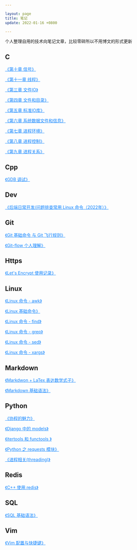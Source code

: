 ```yaml
---

layout: page
title: 笔记
update: 2022-01-16 +0800

---
```

个人整理自用的技术向笔记文章，比较零碎所以不用博文的形式更新
## C

<a href="./C/apue10-signal" style="color:#0c82ff;">《第十章 信号》</a>

<a href="./C/apue11-thread" style="color:#0c82ff;">《第十一章 线程》</a>

<a href="./C/apue3-file-IO" style="color:#0c82ff;">《第三章 文件IO》</a>

<a href="./C/apue4-file-and-directory" style="color:#0c82ff;">《第四章 文件和目录》</a>

<a href="./C/apue5-standard-IO-library" style="color:#0c82ff;">《第五章 标准IO库》</a>

<a href="./C/apue6-system-data-and-information" style="color:#0c82ff;">《第六章 系统数据文件和信息》</a>

<a href="./C/apue7-process-environment" style="color:#0c82ff;">《第七章 进程环境》</a>

<a href="./C/apue8-process-control" style="color:#0c82ff;">《第八章 进程控制》</a>

<a href="./C/apue9-process-relationship" style="color:#0c82ff;">《第九章 进程关系》</a>


## Cpp

<a href="./Cpp/gdb" style="color:#0c82ff;">《GDB 调试》</a>


## Dev

<a href="./Dev/commands" style="color:#0c82ff;">《后端日常开发/问题排查常用 Linux 命令（2022年）》</a>


## Git

<a href="./Git/basic" style="color:#0c82ff;">《Git 基础命令 与 Git 飞行规则》</a>

<a href="./Git/git-flow" style="color:#0c82ff;">《Git-flow 个人理解》</a>


## Https

<a href="./Https/LetsEncrypt" style="color:#0c82ff;">《Let's Encrypt 使用记录》</a>


## Linux

<a href="./Linux/awk" style="color:#0c82ff;">《Linux 命令 - awk》</a>

<a href="./Linux/basic" style="color:#0c82ff;">《Linux 基础命令》</a>

<a href="./Linux/find" style="color:#0c82ff;">《Linux 命令 - find》</a>

<a href="./Linux/grep" style="color:#0c82ff;">《Linux 命令 - grep》</a>

<a href="./Linux/sed" style="color:#0c82ff;">《Linux 命令 - sed》</a>

<a href="./Linux/xargs" style="color:#0c82ff;">《Linux 命令 - xargs》</a>


## Markdown

<a href="./Markdown/LaTex-math" style="color:#0c82ff;">《Markdwon + LaTex 表达数学式子》</a>

<a href="./Markdown/basic" style="color:#0c82ff;">《Markdown 基础语法》</a>


## Python

<a href="./Python/coroutine" style="color:#0c82ff;">《协程的魅力》</a>

<a href="./Python/django-models" style="color:#0c82ff;">《Django 中的 models》</a>

<a href="./Python/itertools-functools" style="color:#0c82ff;">《itertools 和 functools 》</a>

<a href="./Python/requests" style="color:#0c82ff;">《Python 之 requests 模块》</a>

<a href="./Python/threading" style="color:#0c82ff;">《进程相关(threading)》</a>


## Redis

<a href="./Redis/redis-in-cpp" style="color:#0c82ff;">《C++ 使用 redis》</a>


## SQL

<a href="./SQL/syntax" style="color:#0c82ff;">《SQL 基础语法》</a>


## Vim

<a href="./Vim/config" style="color:#0c82ff;">《Vim 配置与快捷键》</a>


